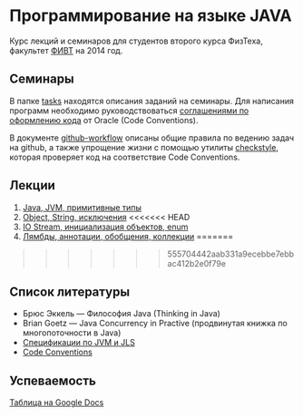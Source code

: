 ﻿# Программирование на языке JAVA

Курс лекций и семинаров для студентов второго курса ФизТеха, факультет
[ФИВТ](http://fivt.fizteh.ru) на 2014 год.

## Семинары
В папке [tasks](tasks) находятся описания заданий на
семинары. Для написания программ необходимо руководствоваться [соглашениями
по оформлению кода](http://www.oracle.com/technetwork/java/codeconvtoc-136057.html)
от Oracle (Code Conventions).

В документе [github-workflow](github-workflow.md) описаны
общие правила по ведению задач на github, а также упрощение жизни с помощью утилиты
[checkstyle](http://checkstyle.sourceforge.net/), которая проверяет код на соответствие
Code Conventions.

## Лекции
1. [Java, JVM, примитивные типы](https://yadi.sk/d/_ZgbGf9NbXraZ)
2. [Object, String, исключения](https://yadi.sk/d/MCu6krbtbXrgZ)
<<<<<<< HEAD
3. [IO Stream, инициализация объектов, enum](https://yadi.sk/d/MinWJhG0bteEr)
4. [Лямбды, аннотации, обобщения, коллекции](https://yadi.sk/d/hxkoP81rbteTp)
=======
>>>>>>> 555704442aab331a9ecebbe7ebbac412b2e0f79e

## Список литературы
* Брюс Эккель &mdash; Философия Java  (Thinking in Java)
* Brian Goetz &mdash; Java Concurrency in Practive (продвинутая книжка
по многопоточности в Java)
* [Спецификации по JVM и JLS](http://docs.oracle.com/javase/specs/index.html)
* [Code Conventions](http://www.oracle.com/technetwork/java/codeconv-138413.html)

## Успеваемость
[Таблица на Google Docs](https://docs.google.com/spreadsheet/ccc?key=0Ag7dwrMmZBKedGk1Q1RfSXh1RzZyeEJhaE94dW1CaGc&usp=sharing)
